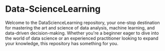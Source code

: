# Data-ScienceLearning
Welcome to the DataScienceLearning repository, your one-stop destination for mastering the art and science of data analysis, machine learning, and data-driven decision-making. Whether you're a beginner eager to dive into the world of data science or an experienced practitioner looking to expand your knowledge, this repository has something for you.

